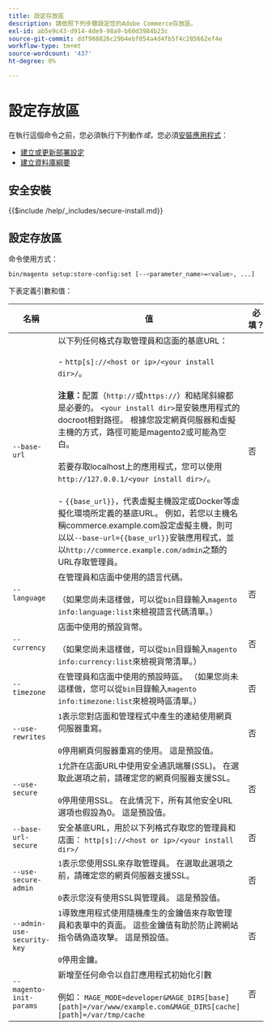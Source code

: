 ```yaml
---
title: 設定存放區
description: 請依照下列步驟設定您的Adobe Commerce存放區。
exl-id: ab5e9c43-d914-4de9-98a9-b60d3984b23c
source-git-commit: ddf988826c29b4ebf054a4d4fb5f4c285662ef4e
workflow-type: tm+mt
source-wordcount: '437'
ht-degree: 0%

---
```


# 設定存放區

在執行這個命令之前，您必須執行下列動作&#x200B;*或*，您必須[安裝應用程式](../advanced.md)：

* [建立或更新部署設定](deployment.md)
* [建立資料庫綱要](database.md)

## 安全安裝

{{$include /help/_includes/secure-install.md}}

## 設定存放區

命令使用方式：

```bash
bin/magento setup:store-config:set [--<parameter_name>=<value>, ...]
```

下表定義引數和值：

| 名稱 | 值 | 必填？ |
|--- |--- |--- |
| `--base-url` | 以下列任何格式存取管理員和店面的基底URL： <br><br>- `http[s]://<host or ip>/<your install dir>/`。<br><br>**注意：**&#x200B;配置（`http://`或`https://`）和結尾斜線都是必要的。 `<your install dir>`是安裝應用程式的docroot相對路徑。 根據您設定網頁伺服器和虛擬主機的方式，路徑可能是magento2或可能為空白。<br><br>若要存取localhost上的應用程式，您可以使用`http://127.0.0.1/<your install dir>/`。<br><br>- `{{base_url}}`，代表虛擬主機設定或Docker等虛擬化環境所定義的基底URL。 例如，若您以主機名稱commerce.example.com設定虛擬主機，則可以以`--base-url={{base_url}}`安裝應用程式，並以`http://commerce.example.com/admin`之類的URL存取管理員。 | 否 |
| `--language` | 在管理員和店面中使用的語言代碼。<br><br>（如果您尚未這樣做，可以從`bin`目錄輸入`magento info:language:list`來檢視語言代碼清單。） | 否 |
| `--currency` | 店面中使用的預設貨幣。 <br><br>（如果您尚未這樣做，可以從`bin`目錄輸入`magento info:currency:list`來檢視貨幣清單。） | 否 |
| `--timezone` | 在管理員和店面中使用的預設時區。 （如果您尚未這樣做，您可以從`bin`目錄輸入`magento info:timezone:list`來檢視時區清單。） | 否 |
| `--use-rewrites` | `1`表示您對店面和管理程式中產生的連結使用網頁伺服器重寫。<br><br>`0`停用網頁伺服器重寫的使用。 這是預設值。 | 否 |
| `--use-secure` | `1`允許在店面URL中使用安全通訊端層(SSL)。 在選取此選項之前，請確定您的網頁伺服器支援SSL。<br><br>`0`停用使用SSL。 在此情況下，所有其他安全URL選項也假設為0。 這是預設值。 | 否 |
| `--base-url-secure` | 安全基底URL，用於以下列格式存取您的管理員和店面： `http[s]://<host or ip>/<your install dir>/` | 否 |
| `--use-secure-admin` | `1`表示您使用SSL來存取管理員。 在選取此選項之前，請確定您的網頁伺服器支援SSL。<br><br>`0`表示您沒有使用SSL與管理員。 這是預設值。 | 否 |
| `--admin-use-security-key` | `1`導致應用程式使用隨機產生的金鑰值來存取管理員和表單中的頁面。 這些金鑰值有助於防止跨網站指令碼偽造攻擊。 這是預設值。<br/><br/>`0`停用金鑰。 | 否 |
| `--magento-init-params` | 新增至任何命令以自訂應用程式初始化引數<br/><br/>例如： `MAGE_MODE=developer&MAGE_DIRS[base][path]=/var/www/example.com&MAGE_DIRS[cache][path]=/var/tmp/cache` | 否 |
